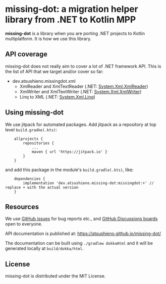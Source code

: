 # missing-dot: a migration helper library from .NET to Kotlin MPP

**missing-dot** is a library when you are porting .NET projects to Kotlin multiplatform. It is how we use this library.

## API coverage

missing-dot does not really aim to cover a lot of .NET framework API. This is the list of API that we target and/or cover so far:

- dev.atsushieno.missingdot.xml
  - XmlReader and XmlTextReader (.NET: [System.Xml.XmlReader](https://docs.microsoft.com/en-us/dotnet/api/system.xml.xmlreader))
  - XmlWriter and XmlTextWriter (.NET: [System.Xml.XmlWriter](https://docs.microsoft.com/en-us/dotnet/api/system.xml.xmlwriter))
  - Linq to XML (.NET: [System.Xml.Linq](https://docs.microsoft.com/en-us/dotnet/api/system.xml.linq))

## Using missing-dot

We use jitpack for automated packages. Add jitpack as a repository at top level `build.gradke(.kts)`:

```
    allprojects {
        repositories {
            ...
            maven { url 'https://jitpack.io' }
        }
    }
```

and add this package in the module's `build.gradle(.kts)`, like:

```
    dependencies {
        implementation 'dev.atsushieno.missing-dot:missingdot:+' // replace + with the actual version
    }
```

## Resources

We use [GitHub issues](https://github.com/atsushieno/missing-dot/issues) for bug reports etc., and [GitHub Discussions boards](https://github.com/atsushieno/missing-dot/discussions/) open to everyone.

API documentation is published at: https://atsushieno.github.io/missing-dot/

The documentation can be built using `./gradlew dokkaHtml` and it will be generated locally at `build/dokka/html`.

## License

missing-dot is distributed under the MIT License.


